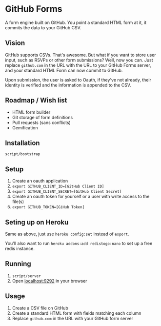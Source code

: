 # GitHub Forms

A form engine built on GitHub. You point a standard HTML form at it, it commits the data to your GitHub CSV.

## Vision

GitHub supports CSVs. That's awesome. But what if you want to store user input, such as RSVPs or other form submissions? Well, now you can. Just replace `github.com` in the URL with the URL to your GitHub Forms server, and your standard HTML Form can now commit to GitHub.

Upon submission, the user is asked to Oauth, if they've not already, their identity is verified and the information is appended to the CSV.

## Roadmap / Wish list

* HTML form builder
* Git storage of form definitions
* Pull requests (sans conflicts)
* Gemification

## Installation

`script/bootstrap`

## Setup

1. Create an oauth application
2. `export GITHUB_CLIENT_ID=[GitHub Client ID]`
3. `export GITHUB_CLIENT_SECRET=[GitHub Client Secret]`
4. Create an oauth token for yourself or a user with write access to the file(s)
5. `export GITHUB_TOKEN=[GiHub Token]`

## Seting up on Heroku

Same as above, just use `heroku config:set` instead of `export`.

You'll also want to run `heroku addons:add redistogo:nano` to set up a free redis instance.

## Running

1. `script/server`
2. Open [localhost:9292](http://localhost:9292) in your browser

## Usage

1. Create a CSV file on GitHub
2. Create a standard HTML form with fields matching each column
3. Replace `github.com` in the URL with your GitHub form server
